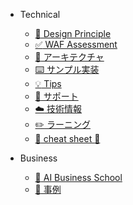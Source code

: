 - Technical
    - [ :memo: Design Principle](technical/machine-learning-design-principle.md)
    - [ :white_check_mark: WAF Assessment](technical/assessment-waf.md)
    - [ :wrench: アーキテクチャ](technical/architecture.md)
    - [ :keyboard: サンプル実装](technical/sample.md)
    - [ :bulb: Tips](technical/tips.md)
    - [ :information_desk_person: サポート](technical/support)
    - [ :cloud: 技術情報](technical/techinfo.md)
    - [ :pencil2: ラーニング](technical/learning.md)
    - <a href="https://azure.github.io/azureml-cheatsheets/ja/" target="_blank" >:orange_book: cheat sheet :link: </a>
        <!-- - [Designer](technical/cheatsheet/designer.md) -->

- Business

    - [ :school: AI Business School](/business/school.md)
    - [ :briefcase: 事例](/business/usecase.md)